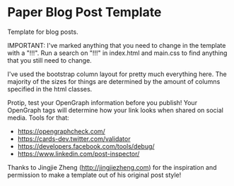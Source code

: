 # Paper Blog Post Template
Template for blog posts. 

IMPORTANT: I've marked anything that you need to change in the template with a "!!!". Run a search on "!!!" in index.html and main.css to find anything that you still need to change.

I've used the bootstrap column layout for pretty much everything here. The majority of the sizes for things are determined by the amount of columns specified in the html classes.

Protip, test your OpenGraph information before you publish! Your OpenGraph tags will determine how your link looks when shared on social media. 
Tools for that: 
- https://opengraphcheck.com/
- https://cards-dev.twitter.com/validator
- https://developers.facebook.com/tools/debug/
- https://www.linkedin.com/post-inspector/

Thanks to Jingjie Zheng (http://jingjiezheng.com) for the inspiration and permission to make a template out of his original post style!
